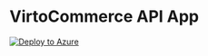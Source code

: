 ﻿# VirtoCommerce API App
[![Deploy to Azure](http://azuredeploy.net/deploybutton.png)](https://azuredeploy.net/)